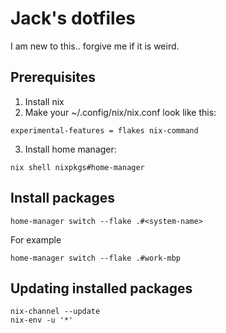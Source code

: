 # Jack's dotfiles

I am new to this.. forgive me if it is weird.

## Prerequisites

1. Install nix
2. Make your ~/.config/nix/nix.conf look like this:
```
experimental-features = flakes nix-command
```
3. Install home manager:
```
nix shell nixpkgs#home-manager
```

## Install packages

```
home-manager switch --flake .#<system-name>
```

For example
```
home-manager switch --flake .#work-mbp
```

## Updating installed packages
```shellscript
nix-channel --update
nix-env -u '*'
```
